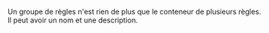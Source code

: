 Un groupe de règles n'est rien de plus que le conteneur de plusieurs règles. Il peut avoir un nom et une description.